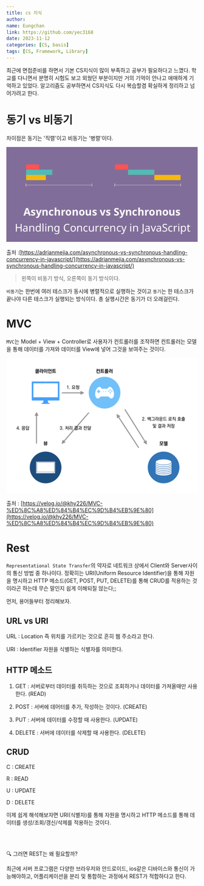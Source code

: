 ```yaml
---
title: cs 지식
author:
name: Eungchan
link: https://github.com/yec3168
date: 2023-11-12
categories: [CS, basis]
tags: [CS, Framework, Library]
---
```


최근에 면접준비를 하면서 기본 CS지식이 많이 부족하고 공부가 필요하다고 느꼈다. 학교를 다니면서 분명히 시험도 보고 외웠던 부분이지만 거의 기억이 안나고 애매하게 기억하고 있었다. 알고리즘도 공부하면서 CS지식도 다시 복습할겸 확실하게 정리하고 넘어가려고 한다.

# 동기 vs 비동기
차이점은 동기는 '직렬'이고 비동기는 '병렬'이다. 

![동기비동기](/assets/img/cs/basic_1/1.png)

출처 :[https://adrianmejia.com/asynchronous-vs-synchronous-handling-concurrency-in-javascript/](https://adrianmejia.com/asynchronous-vs-synchronous-handling-concurrency-in-javascript/)

>왼쪽이 비동기 방식, 오른쪽이 동기 방식이다.

`비동기`는 한번에 여러 테스크가 동시에 병렬적으로 실행하는 것이고 `동기`는 한 테스크가 끝나야 다른 테스크가 실행되는 방식이다. 
총 실행시간은 동기가 더 오래걸린다. 

# MVC
`MVC`는 Model + View + Controller로 사용자가 컨트롤러를 조작하면 컨트롤러는 모델을 통해 데이터를 가져와 데이터를 View에 넣어 그것을 보여주는 것이다.

![MVC](/assets/img/cs/basic_1/mvc.jpeg)

출처 : [https://velog.io/@khy226/MVC-%ED%8C%A8%ED%84%B4%EC%9D%B4%EB%9E%80](https://velog.io/@khy226/MVC-%ED%8C%A8%ED%84%B4%EC%9D%B4%EB%9E%80)

# Rest
`Representational State Transfer`의 약자로 네트워크 상에서 Client와 Server사이의 통신 방법 중 하나이다. 정확히는 URI(Uniform Resource Identifier)을 통해 자원을 명시하고 HTTP 메소드(GET, POST, PUT, DELETE)를 통해 CRUD를 적용하는 것이라곤 하는데 무슨 말인지 쉽게 이해되질 않는다;;

먼저, 용어들부터 정리해보자.

## URL vs URI

URL : Location 즉 위치를 가르키는 것으로 흔히 웹 주소라고 한다.

URI : Identifier 자원을 식별하는 식별자를 의미한다. 

## HTTP 메소드

1. GET : 서버로부터 데이터를 취득하는 것으로 조회하거나 데이터를 가져올때만 사용한다. (READ)

2. POST : 서버에 데어터를 추가, 작성하는 것이다.  (CREATE)

3. PUT : 서버에 데이터를 수정할 때 사용한다. (UPDATE)

4. DELETE : 서버에 데이터를 삭제할 때 사용한다. (DELETE)

## CRUD
C : CREATE 

R : READ

U : UPDATE

D : DELETE


이제 쉽게 해석해보자면 URI(식별자)를 통해 자원을 명시하고 HTTP 메소드를 통해 데이터를 생성/조회/갱신/삭제를 적용하는 것이다.


<br><br>

🔍 그러면 REST는 왜 필요할까?

최근에 서버 프로그램은 다양한 브라우저와 안드로이드, ios같은 디바이스와 통신이 가능해야하고, 어플리케이션을 분리 및 통합하는 과정에서 REST가 적합하다고 한다.